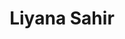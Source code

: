 ---
layout: page
title: Liyana Sahir
position: M.Tech AI
joining: Aug 2021 - Present
description:  My research interests include Unsupervised Clustering, Self supervised learning, Graph Neural Networks, Generative models (specialized in Diffusion models), Vision Transformers. Alongside exploring fairness, transparency & ethics in AI.
mail: liyanasahir@iisc.ac.in
img: /assets/img/students/liyana.png
importance: 5
category: current
redirect: https://www.linkedin.com/in/liyanasahir/
address: #C-320, Dept of  Electrical Engineering, IISc, Bangalore
scholar: 
orcid: 
linkedin: https://www.linkedin.com/in/liyanasahir/
github: #https://github.com/manogna-s
twitter: https://twitter.com/liyanasahir
youtube: 
webpage: https://liyanasahir.in
---